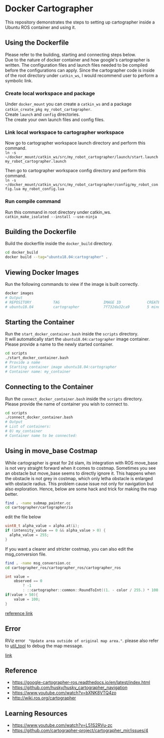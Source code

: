 # Docker Cartographer

This repository demonstrates the steps to setting up cartographer inside a Ubuntu ROS container and using it.  

## Using the Dockerfile

Please refer to the building, starting and connecting steps below.  
Due to the nature of docker container and how google's cartographer is written. The configuration files and launch files needed to be compiled before the configurations can apply. Since the cartographer code is inside of the root directory under `catkin_ws`, I would recommend user to perform a symbolic link.

### Create local workspace and package

Under `docker_mount` you can create a `catkin_ws` and a package `catkin_create_pkg my_robot_cartographer`.  
Create `launch` and `config` directories.  
The create your own launch files and config files.  

### Link local workspace to cartographer workspace

Now go to cartographer workspace launch directory and perform this command.  
`ln -s ~/docker_mount/catkin_ws/src/my_robot_cartographer/launch/start.launch my_robot_cartographer.launch`  

Then go to cartographer workspace config directory and perform this command.  
`ln -s ~/docker_mount/catkin_ws/src/my_robot_cartographer/config/my_robot_config.lua my_robot_config.lua`  

### Run compile command

Run this command in root directory under catkin_ws.  
`catkin_make_isolated --install --use-ninja`

## Building the Dockerfile

Build the dockerfile inside the `docker_build` directory.
```bash
cd docker_build
docker build --tag="ubuntu18.04:cartographer" .
```

## Viewing Docker Images

Run the following commands to view if the image is built correctly.  
```bash
docker images
# Output
# REPOSITORY          TAG                    IMAGE ID            CREATED             SIZE
# ubuntu18.04         cartographer           7f732da32ca9        5 minutes ago       3.03GB
```

## Starting the Container

Run the `start_docker_container.bash` inside the `scripts` directory.  
It will automatically start the `ubuntu18.04:cartographer` image container.  
Please provide a name to the newly started container.  
```bash
cd scripts
./start_docker_container.bash
# Provide a name
# Starting container image ubuntu18.04:cartographer
# Container name: my_container
```

## Connecting to the Container

Run the `connect_docker_container.bash` inside the `scripts` directory.  
Please provide the name of container you wish to connect to.  
```bash
cd scripts
./connect_docker_container.bash
# Output
# List of containers:
# 0) my_container
# Container name to be connected:
```

## Using in move_base Costmap

While cartographer is great for 2d slam, its integration with ROS move_base is not very straight forward when it comes to costmap. Sometimes you see an obstacle but move_base seems to directly ignore it. This happens when the obstacle is not grey in costmap, which only letha obstacle is enlarged with obstacle radius. This problem cause issue not only for navigation but also exploration. Hence, below are some hack and trick for making the map better.

```bash
find . -name submap_painter.cc
cd cartographer/cartographer/io
```

edit the file below

```cpp
uint8_t alpha_value = alpha.at(i);
if (intensity_value == 0 && alpha_value > 0) {
  alpha_value = 255;
}
```

If you want a clearer and stricter costmap, you can also edit the msg_conversion file.

```bash
find . -name msg_conversion.cc
cd cartographer_ros/cartographer_ros/cartographer_ros
```

```cpp
int value =
    observed == 0
        ? -1
        : ::cartographer::common::RoundToInt((1. - color / 255.) * 100.);
if(value > 50){
    value = 100;
}
```


[reference link](https://github.com/cartographer-project/cartographer/issues/1498#issuecomment-464308882)

## Error

RViz error ` "Update area outside of original map area."`. please also refer to [util_tool](https://github.com/BruceChanJianLe/util_display_map_info) to debug the map message. 

[link](https://github.com/cartographer-project/cartographer/issues/1498)

## Reference

- https://google-cartographer-ros.readthedocs.io/en/latest/index.html
- https://github.com/husky/husky_cartographer_navigation
- https://www.youtube.com/watch?v=bXNK8VTQ4zo
- http://wiki.ros.org/cartographer

## Learning Resources

- https://www.youtube.com/watch?v=L51S2RVu-zc
- https://github.com/cartographer-project/cartographer_mir/issues/4
